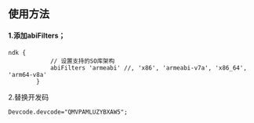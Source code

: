 ## 使用方法
#### 1.添加abiFilters；
```
ndk {
            // 设置支持的SO库架构
            abiFilters 'armeabi' //, 'x86', 'armeabi-v7a', 'x86_64', 'arm64-v8a'
        }
```
2.替换开发码
```
Devcode.devcode="QMVPAMLUZYBXAW5";
```
